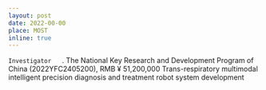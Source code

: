 ```yaml
---
layout: post
date: 2022-00-00
place: MOST
inline: true
---
```


`Investigator	`.
The National Key Research and Development Program of China (2022YFC2405200), RMB ¥ 51,200,000
 Trans-respiratory multimodal intelligent precision diagnosis and treatment robot system development
